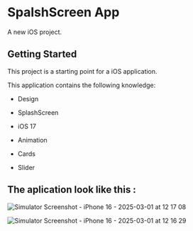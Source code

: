 # SpalshScreen App 

A new iOS project.

## Getting Started

This project is a starting point for a iOS application.

This application contains the following knowledge:
  
- Design
  
- SplashScreen

- iOS 17

- Animation

- Cards

- Slider
## The aplication look like this :

![Simulator Screenshot - iPhone 16 - 2025-03-01 at 12 17 08](https://github.com/user-attachments/assets/8701f1e7-323c-452a-a00d-1bf3af336b88)

![Simulator Screenshot - iPhone 16 - 2025-03-01 at 12 16 29](https://github.com/user-attachments/assets/2a464929-9f76-4677-b7be-26fef055d0a7)

